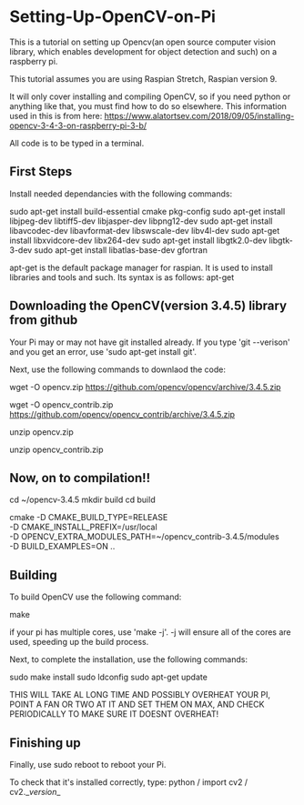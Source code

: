 # Setting-Up-OpenCV-on-Pi
This is a tutorial on setting up Opencv(an open source computer vision library, which enables development for object detection and such) on a raspberry pi.

This tutorial assumes you are using Raspian Stretch, Raspian version 9.

It will only cover installing and compiling OpenCV, so if you need python or anything like that, you must find how to do so elsewhere. This information used in this is from here: https://www.alatortsev.com/2018/09/05/installing-opencv-3-4-3-on-raspberry-pi-3-b/

All code is to be typed in a terminal.

## First Steps

Install needed dependancies with the following commands:

sudo apt-get install build-essential cmake pkg-config
sudo apt-get install libjpeg-dev libtiff5-dev libjasper-dev libpng12-dev
sudo apt-get install libavcodec-dev libavformat-dev libswscale-dev libv4l-dev
sudo apt-get install libxvidcore-dev libx264-dev
sudo apt-get install libgtk2.0-dev libgtk-3-dev
sudo apt-get install libatlas-base-dev gfortran

apt-get is the default package manager for raspian. It is used to install libraries and tools and such.
Its syntax is as follows:
apt-get <command> <package-name>

## Downloading the OpenCV(version 3.4.5) library from github

Your Pi may or may not have git installed already. If you type 'git --verison' and you get an error, use 'sudo apt-get install git'.

Next, use the following commands to downlaod the code:

wget -O opencv.zip https://github.com/opencv/opencv/archive/3.4.5.zip

wget -O opencv_contrib.zip https://github.com/opencv/opencv_contrib/archive/3.4.5.zip

unzip opencv.zip

unzip opencv_contrib.zip

## Now, on to compilation!!

cd ~/opencv-3.4.5
mkdir build
cd build

cmake -D CMAKE_BUILD_TYPE=RELEASE \
    -D CMAKE_INSTALL_PREFIX=/usr/local \
    -D OPENCV_EXTRA_MODULES_PATH=~/opencv_contrib-3.4.5/modules \
    -D BUILD_EXAMPLES=ON ..
    
## Building
To build OpenCV use the following command:

make

if your pi has multiple cores, use 'make -j<number of cores>'.
-j<number of cores> will ensure all of the cores are used, speeding up the build process.
  
Next, to complete the installation, use the following commands:

sudo make install
sudo ldconfig
sudo apt-get update

THIS WILL TAKE AL LONG TIME AND POSSIBLY OVERHEAT YOUR PI, POINT A FAN OR TWO AT IT AND SET THEM ON MAX, AND CHECK PERIODICALLY TO MAKE SURE IT DOESNT OVERHEAT!
## Finishing up

Finally, use 
sudo reboot
to reboot your Pi.

To check that it's installed correctly, type:
python /
import cv2 /
cv2.\__version__


